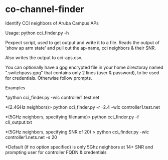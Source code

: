 # co-channel-finder
Identify CCI neighbors of Aruba Campus APs

Usage: python cci_finder.py -h

Pexpect script, used to get output and write it to a file.
Reads the output of 'show ap arm state' and pull out the ap-name, cci neighbors & their SNR.

Also writes the output to cci-aps.csv.

You can optionally have a gpg encrypted file in your home directoray named ".switchpass.gpg" that contains only 2 lines (user & password), to be used for credentials. Otherwise follow prompts.

Examples

*python cci_finder.py -wlc controller1.test.net

*(2.4GHz neighbors)> python cci_finder.py -r -2.4 -wlc controller1.test.net

*(5GHz neighbors, specifying filename)> python cci_finder.py -f cli_output.txt

*(5GHz neighbors, specifying SNR of 20) > python cci_finder.py -wlc controller1.nets.net -s 20

*Default (if no option specified) is only 5Ghz neighbors at 14+ SNR and prompting user for controller FQDN & credentials

